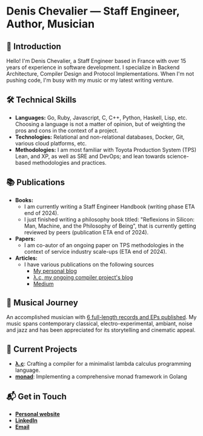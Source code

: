 # Denis Chevalier — Staff Engineer, Author, Musician

## 👋 Introduction

Hello! I'm Denis Chevalier, a Staff Engineer based in France with over 15 years of experience in software development. I specialize in Backend Architecture, Compiler Design and Protocol Implementations. When I'm not pushing code, I'm busy with my music or my latest writing venture.

## 🛠 Technical Skills

- **Languages:** Go, Ruby, Javascript, C, C++, Python, Haskell, Lisp, etc. Choosing a language is not a matter of opinion, but of weighting the pros and cons in the context of a project.
- **Technologies:** Relational and non-relational databases, Docker, Git, various cloud platforms, etc.
- **Methodologies:** I am most familiar with Toyota Production System (TPS) Lean, and XP, as well as SRE and DevOps; and lean towards science-based methodologies and practices.

## 📚 Publications

- **Books:**
    - I am currently writing a Staff Engineer Handbook (writing phase ETA end of 2024).
    - I just finished writing a philosophy book titled: "Reflexions in Silicon: Man, Machine, and the Philosophy of Being", that is currently getting reviewed by peers (publication ETA end of 2024).
- **Papers:**
    - I am co-autor of an ongoing paper on TPS methodologies in the context of service industry scale-ups (ETA end of 2024).
- **Articles:**
    - I have various publications on the following sources
      - [My personal blog](https://denischevalier.fr)
      - [λ.c, my ongoing compiler project's blog](https://denisdubochevalier.github.io/lambdac/post)
      - [Medium](https://medium.com/@denis.chevalier)

## 🎵 Musical Journey

An accomplished musician with [6 full-length records and EPs published](https://stalys.bandcamp.com/). My music spans contemporary classical, electro-experimental, ambiant, noise and jazz and has been appreciated for its storytelling and cinematic appeal.

## 🤖 Current Projects

- **[λ.c](https://denisdubochevalier.github.io/lambdac)**: Crafting a compiler for a minimalist lambda calculus programming language.
- **[monad](https://github.com/denisdubochevalier/monad)**: Implementing a comprehensive monad framework in Golang

## 📬 Get in Touch

- **[Personal website](https://denischevalier.fr)**
- **[LinkedIn](https://www.linkedin.com/in/denis-chevalier/)**
- **[Email](mailto:contact@denischevalier.fr)**
